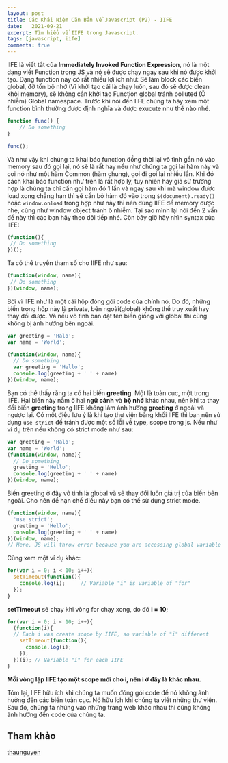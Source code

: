 ```yaml
---
layout: post
title: Các Khái Niệm Căn Bản Về Javascript (P2) - IIFE
date:   2021-09-21
excerpt: Tìm hiểu về IIFE trong Javascript.
tags: [javascript, iife]
comments: true
---
```


IIFE là viết tắt của **Immediately Invoked Function Expression**, nó là một dạng viết Function trong JS và nó sẽ được chạy ngay sau khi nó được khởi tạo.
Dạng function này có rất nhiều lợi ích như: Sẽ làm block các biến global, đỡ tốn bộ nhớ (Vì khởi tạo cái là chạy luôn, sau đó sẽ được clean khỏi memory), sẽ không cần khởi tạo Function global tránh polluted (Ô nhiễm) Global namespace.
Trước khi nói đến IIFE chúng ta hãy xem một function bình thường được định nghĩa và được exucute như thế nào nhé.

```javascript
function func() {
    // Do something
}

func();
```

Và như vậy khi chúng ta khai báo function đồng thời lại vô tình gắn nó vào memory sau đó gọi lại, nó sẽ là rất hay nếu như chúng ta gọi lại hàm này và coi nó như một hàm Common (hàm chung), gọi đi gọi lại nhiều lần. Khi đó cách khai báo function như trên là rất hợp lý, tuy nhiên hãy giả sử trường hợp là chúng ta chỉ cần gọi hàm đó 1 lần và ngay sau khi mà window được load xong chẳng hạn thì sẽ cần bỏ hàm đó vào trong `$(document).ready()` hoặc `window.onload` trong hợp như này thì nên dùng IIFE để memory được nhẹ, cùng như window object tránh ô nhiễm. Tại sao mình lại nói đến 2 vấn đề này thì các bạn hãy theo dõi tiếp nhé.
Còn bây giờ hãy nhìn syntax của IIFE: 

```javascript
(function(){
 // Do something
})();
```

Ta có thể truyền tham số cho IIFE như sau:

```javascript
(function(window, name){
 // Do something
})(window, name);
```

Bởi vì IIFE như là một cái hộp đóng gói code của chính nó. Do đó, những biến trong hộp này là private, bên ngoài(global) không thể truy xuất hay thay đổi được. Và nếu vô tình bạn đặt tên biến giống với global thì cũng không bị ảnh hưởng bên ngoài.

```javascript
var greeting = 'Halo';
var name = 'World';

(function(window, name){
  // Do something
  var greeting = 'Hello';
  console.log(greeting + ' ' + name)
})(window, name);
```

Bạn có thể thấy rằng ta có hai biến **greeting**. Một là toàn cục, một trong IIFE. Hai biến này nằm ở hai **ngữ cảnh** và **bộ nhớ** khác nhau, nên khi ta thay đổi biến **greeting** trong IIFE không làm ảnh hưởng **greeting** ở ngoài và ngược lại.
Có một điều lưu ý là khi tạo thư viện bằng khối IIFE thì bạn nên sử dụng `use strict` để tránh được một số lỗi về type, scope trong js. Nếu như ví dụ trên nếu không có strict mode như sau:

```javascript
var greeting = 'Halo';
var name = 'World';
(function(window, name){ 
  // Do something
  greeting = 'Hello';       
  console.log(greeting + ' ' + name) 
})(window, name);
```

Biến greeting ở đây vô tình là global và sẽ thay đổi luôn giá trị của biến bên ngoài. Cho nên để hạn chế điều này bạn có thể sử dụng strict mode.

```javascript
(function(window, name){
  'use strict';
  greeting = 'Hello'; 
  console.log(greeting + ' ' + name) 
})(window, name);
// Here, JS will throw error because you are accessing global variable in IIFE
```

Cùng xem một ví dụ khác:

```javascript
for(var i = 0; i < 10; i++){
  setTimeout(function(){
    console.log(i);     // Variable "i" is variable of "for"
  });
}
```

**setTimeout** sẽ chạy khi vòng for chạy xong, do đó **i = 10**;

```javascript
for(var i = 0; i < 10; i++){
  (function(i){
  // Each i was create scope by IIFE, so variable of "i" different
    setTimeout(function(){
      console.log(i);
    });
  })(i); // Variable "i" for each IIFE 
}
```

**Mỗi vòng lặp IIFE tạo một scope mới cho i, nên i ở đây là khác nhau.**

Tóm lại, IIFE hữu ích khi chúng ta muốn đóng gói code để nó không ảnh hưởng đến các biến toàn cục. Nó hữu ích khi chúng ta viết những thư viện. Sau đó, chúng ta nhúng vào những trang web khác nhau thì cũng không ảnh hưởng đến code của chúng ta.

## Tham khảo

[thaunguyen](https://thaunguyen.com/blog/javascript/javascript-iife-la-gi)
